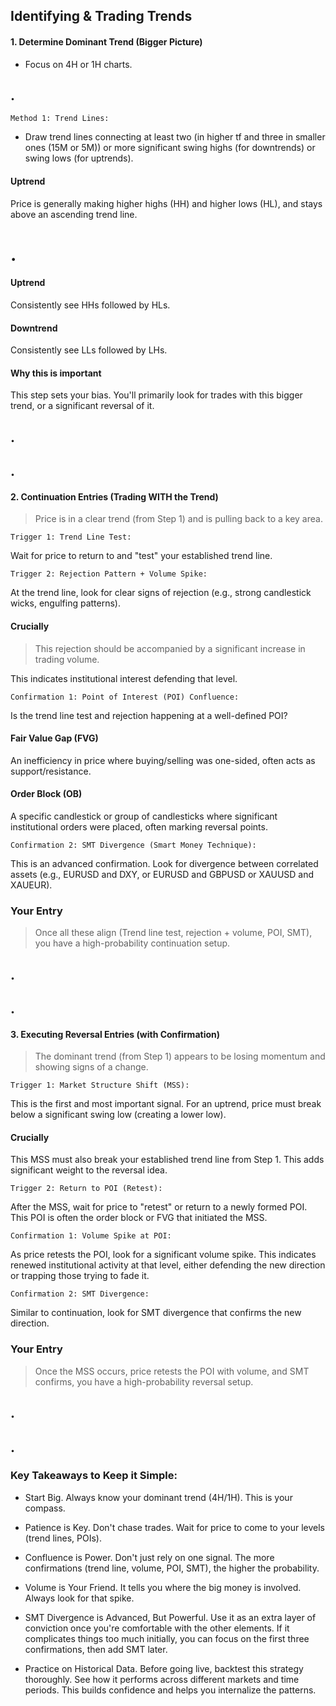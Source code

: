 ## Identifying & Trading Trends

#### 1. Determine Dominant Trend (Bigger Picture)

- Focus on 4H or 1H charts.

## .
`Method 1: Trend Lines:`
- Draw trend lines connecting at least two (in higher tf and three in smaller ones (15M or 5M)) or more significant swing highs (for downtrends) or swing lows (for uptrends).

#### Uptrend
Price is generally making higher highs (HH) and higher lows (HL), and stays above an ascending trend line.



# .


#### Uptrend
Consistently see HHs followed by HLs.

#### Downtrend
Consistently see LLs followed by LHs.

#### Why this is important
This step sets your bias. You'll primarily look for trades with this bigger trend, or a significant reversal of it.

## .
## .
#### 2. Continuation Entries (Trading WITH the Trend)
> Price is in a clear trend (from Step 1) and is pulling back to a key area.

`Trigger 1: Trend Line Test:`

Wait for price to return to and "test" your established trend line.

`Trigger 2: Rejection Pattern + Volume Spike:`

At the trend line, look for clear signs of rejection (e.g., strong candlestick wicks, engulfing patterns).

#### Crucially
> This rejection should be accompanied by a significant increase in trading volume.

This indicates institutional interest defending that level.

`Confirmation 1: Point of Interest (POI) Confluence:`

Is the trend line test and rejection happening at a well-defined POI?

#### Fair Value Gap (FVG)
An inefficiency in price where buying/selling was one-sided, often acts as support/resistance.

#### Order Block (OB)
A specific candlestick or group of candlesticks where significant institutional orders were placed, often marking reversal points.

`Confirmation 2: SMT Divergence (Smart Money Technique):`

This is an advanced confirmation. Look for divergence between correlated assets (e.g., EURUSD and DXY, or EURUSD and GBPUSD or XAUUSD and XAUEUR).

### Your Entry
> Once all these align (Trend line test, rejection + volume, POI, SMT), you have a high-probability continuation setup.

## .
## .
#### 3. Executing Reversal Entries (with Confirmation)
> The dominant trend (from Step 1) appears to be losing momentum and showing signs of a change.

`Trigger 1: Market Structure Shift (MSS):`

This is the first and most important signal. For an uptrend, price must break below a significant swing low (creating a lower low).

#### Crucially
This MSS must also break your established trend line from Step 1. This adds significant weight to the reversal idea.

`Trigger 2: Return to POI (Retest):`

After the MSS, wait for price to "retest" or return to a newly formed POI. This POI is often the order block or FVG that initiated the MSS.

`Confirmation 1: Volume Spike at POI:`

As price retests the POI, look for a significant volume spike. This indicates renewed institutional activity at that level, either defending the new direction or trapping those trying to fade it.

`Confirmation 2: SMT Divergence:`

Similar to continuation, look for SMT divergence that confirms the new direction.

### Your Entry
> Once the MSS occurs, price retests the POI with volume, and SMT confirms, you have a high-probability reversal setup.

## .
## .
### Key Takeaways to Keep it Simple:

- Start Big. Always know your dominant trend (4H/1H). This is your compass.

- Patience is Key. Don't chase trades. Wait for price to come to your levels (trend lines, POIs).

- Confluence is Power. Don't just rely on one signal. The more confirmations (trend line, volume, POI, SMT), the higher the probability.

- Volume is Your Friend. It tells you where the big money is involved. Always look for that spike.

- SMT Divergence is Advanced, But Powerful. Use it as an extra layer of conviction once you're comfortable with the other elements. If it complicates things too much initially, you can focus on the first three confirmations, then add SMT later.

- Practice on Historical Data. Before going live, backtest this strategy thoroughly. See how it performs across different markets and time periods. This builds confidence and helps you internalize the patterns.
